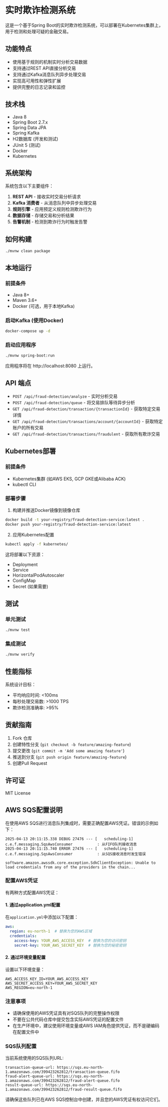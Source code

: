# 实时欺诈检测系统

这是一个基于Spring Boot的实时欺诈检测系统，可以部署在Kubernetes集群上，用于检测和处理可疑的金融交易。

## 功能特点

- 使用基于规则的机制实时分析交易数据
- 支持通过REST API直接分析交易
- 支持通过Kafka消息队列异步处理交易
- 实现高可用性和弹性扩展
- 提供完整的日志记录和监控

## 技术栈

- Java 8
- Spring Boot 2.7.x
- Spring Data JPA
- Spring Kafka
- H2数据库 (开发和测试)
- JUnit 5 (测试)
- Docker
- Kubernetes

## 系统架构

系统包含以下主要组件：

1. **REST API** - 接收实时交易分析请求
2. **Kafka 消费者** - 从消息队列中异步处理交易
3. **规则引擎** - 应用预定义规则检测欺诈行为
4. **数据存储** - 存储交易和分析结果
5. **告警机制** - 检测到欺诈行为时触发告警

## 如何构建

```bash
./mvnw clean package
```

## 本地运行

### 前提条件

- Java 8+
- Maven 3.6+
- Docker (可选，用于本地Kafka)

### 启动Kafka (使用Docker)

```bash
docker-compose up -d
```

### 启动应用程序

```bash
./mvnw spring-boot:run
```

应用程序将在 http://localhost:8080 上运行。

## API 端点

- `POST /api/fraud-detection/analyze` - 实时分析交易
- `POST /api/fraud-detection/queue` - 将交易排队等待异步分析
- `GET /api/fraud-detection/transaction/{transactionId}` - 获取特定交易详情
- `GET /api/fraud-detection/transactions/account/{accountId}` - 获取特定账户的所有交易
- `GET /api/fraud-detection/transactions/fraudulent` - 获取所有欺诈交易

## Kubernetes部署

### 前提条件

- Kubernetes集群 (如AWS EKS, GCP GKE或Alibaba ACK)
- kubectl CLI

### 部署步骤

1. 构建并推送Docker镜像到镜像仓库

```bash
docker build -t your-registry/fraud-detection-service:latest .
docker push your-registry/fraud-detection-service:latest
```

2. 应用Kubernetes配置

```bash
kubectl apply -f kubernetes/
```

这将部署以下资源：
- Deployment
- Service
- HorizontalPodAutoscaler
- ConfigMap
- Secret (如果需要)

## 测试

### 单元测试

```bash
./mvnw test
```

### 集成测试

```bash
./mvnw verify
```

## 性能指标

系统设计目标：
- 平均响应时间: <100ms
- 每秒处理交易数: >1000 TPS
- 欺诈检测准确率: >95%

## 贡献指南

1. Fork 仓库
2. 创建特性分支 (`git checkout -b feature/amazing-feature`)
3. 提交更改 (`git commit -m 'Add some amazing feature'`)
4. 推送到分支 (`git push origin feature/amazing-feature`)
5. 创建Pull Request

## 许可证

MIT License

## AWS SQS配置说明

在使用AWS SQS进行消息队列集成时，需要正确配置AWS凭证。错误的示例如下：

```
2025-04-13 20:11:15.338 DEBUG 27476 --- [   scheduling-1] c.e.f.messaging.SqsAwsConsumer           : 从FIFO队列接收消息
2025-04-13 20:11:15.740 ERROR 27476 --- [   scheduling-1] c.e.f.messaging.SqsAwsConsumer           : 从SQS接收消息时发生错误

software.amazon.awssdk.core.exception.SdkClientException: Unable to load credentials from any of the providers in the chain...
```

### 配置AWS凭证

有两种方式配置AWS凭证：

#### 1. 通过application.yml配置

在`application.yml`中添加以下配置：

```yaml
aws:
  region: eu-north-1  # 替换为您的AWS区域
  credentials:
    access-key: YOUR_AWS_ACCESS_KEY  # 替换为您的访问密钥
    secret-key: YOUR_AWS_SECRET_KEY  # 替换为您的秘密密钥
```

#### 2. 通过环境变量配置

设置以下环境变量：

```
AWS_ACCESS_KEY_ID=YOUR_AWS_ACCESS_KEY
AWS_SECRET_ACCESS_KEY=YOUR_AWS_SECRET_KEY
AWS_REGION=eu-north-1
```

### 注意事项

- 请确保使用的AWS凭证具有对SQS队列的完整操作权限
- 不要在公共代码仓库中提交包含实际AWS凭证的配置文件
- 在生产环境中，建议使用环境变量或AWS IAM角色提供凭证，而不是硬编码在配置文件中

### SQS队列配置

当前系统使用的SQS队列URL:

```
transaction-queue-url: https://sqs.eu-north-1.amazonaws.com/399423262812/transaction-queue.fifo
fraud-alert-queue-url: https://sqs.eu-north-1.amazonaws.com/399423262812/fraud-alert-queue.fifo
result-queue-url: https://sqs.eu-north-1.amazonaws.com/399423262812/fraud-result-queue.fifo
```

请确保这些队列已在AWS SQS控制台中创建，并且您的AWS凭证有权访问它们。 